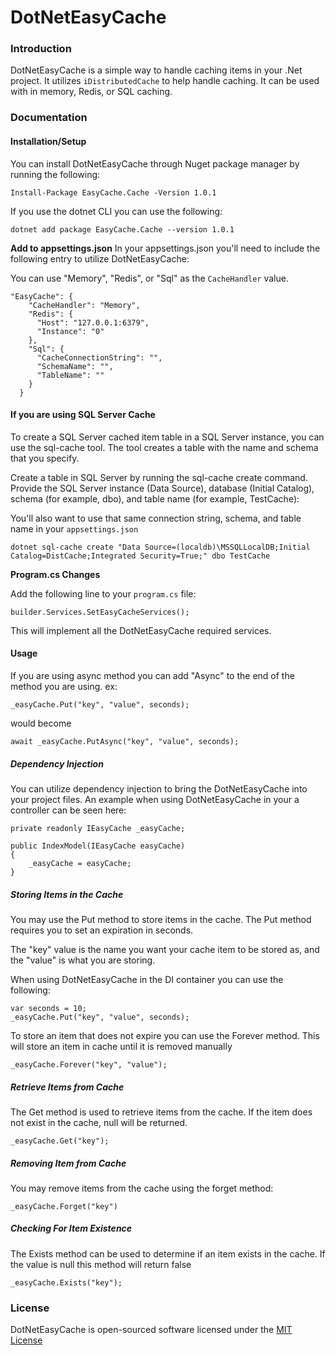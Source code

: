 # DotNetEasyCache

### Introduction
DotNetEasyCache is a simple way to handle caching items in your .Net project.  It utilizes `iDistributedCache` to help handle caching. It can be used with in memory, Redis, or SQL caching.

### Documentation
#### Installation/Setup
You can install DotNetEasyCache through Nuget package manager by running the following:

```
Install-Package EasyCache.Cache -Version 1.0.1
```
If you use the dotnet CLI you can use the following:

```
dotnet add package EasyCache.Cache --version 1.0.1
```
**Add to appsettings.json**
In your appsettings.json you'll need to include the following entry to utilize DotNetEasyCache:

You can use "Memory", "Redis", or "Sql" as the `CacheHandler` value.

```
"EasyCache": {
    "CacheHandler": "Memory",
    "Redis": {
      "Host": "127.0.0.1:6379",
      "Instance": "0"
    },
    "Sql": {
      "CacheConnectionString": "",
      "SchemaName": "",
      "TableName": ""
    }
  }
```

#### If you are using SQL Server Cache
To create a SQL Server cached item table in a SQL Server instance, you can use the sql-cache tool. The tool creates a table with the name and schema that you specify.

Create a table in SQL Server by running the sql-cache create command. Provide the SQL Server instance (Data Source), database (Initial Catalog), schema (for example, dbo), and table name (for example, TestCache):

You'll also want to use that same connection string, schema, and table name in your `appsettings.json`

```
dotnet sql-cache create "Data Source=(localdb)\MSSQLLocalDB;Initial Catalog=DistCache;Integrated Security=True;" dbo TestCache
```


**Program.cs Changes**

Add the following line to your `program.cs` file:

```
builder.Services.SetEasyCacheServices();
```
This will implement all the DotNetEasyCache required services.

#### Usage

If you are using async method you can add "Async" to the end of the method you are using. ex:

```
_easyCache.Put("key", "value", seconds);
```
would become
```
await _easyCache.PutAsync("key", "value", seconds);
```

##### Dependency Injection
You can utilize dependency injection to bring the DotNetEasyCache into your project files. An example when using DotNetEasyCache in your a controller can be seen here:

```
private readonly IEasyCache _easyCache;

public IndexModel(IEasyCache easyCache)
{
    _easyCache = easyCache;
}
```
##### Storing Items in the Cache
You may use the Put method to store items in the cache. The Put method requires you to set an expiration in seconds.

The "key" value is the name you want your cache item to be stored as, and the "value" is what you are storing.

When using DotNetEasyCache in the DI container you can use the following:

```
var seconds = 10;
_easyCache.Put("key", "value", seconds);
```
To store an item that does not expire you can use the Forever method. This will store an item in cache until it is removed manually

```
_easyCache.Forever("key", "value");
```
##### Retrieve Items from Cache
The Get method is used to retrieve items from the cache. If the item does not exist in the cache, null will be returned.

```
_easyCache.Get("key");
```

##### Removing Item from Cache
You may remove items from the cache using the forget method:

```
_easyCache.Forget("key")
```

##### Checking For Item Existence
The Exists method can be used to determine if an item exists in the cache. If the value is null this method will return false

```
_easyCache.Exists("key");
```
### License
DotNetEasyCache is open-sourced software licensed under the [MIT License](https://opensource.org/licenses/MIT)
